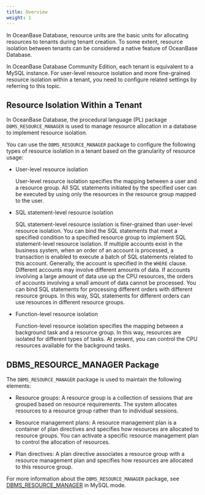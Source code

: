 ```yaml
---
title: Overview
weight: 1
---
```


In OceanBase Database, resource units are the basic units for allocating resources to tenants during tenant creation. To some extent, resource isolation between tenants can be considered a native feature of OceanBase Database.

In OceanBase Database Community Edition, each tenant is equivalent to a MySQL instance. For user-level resource isolation and more fine-grained resource isolation within a tenant, you need to configure related settings by referring to this topic.

## Resource Isolation Within a Tenant

In OceanBase Database, the procedural language (PL) package `DBMS_RESOURCE_MANAGER` is used to manage resource allocation in a database to implement resource isolation.

You can use the `DBMS_RESOURCE_MANAGER` package to configure the following types of resource isolation in a tenant based on the granularity of resource usage:

* User-level resource isolation

  User-level resource isolation specifies the mapping between a user and a resource group. All SQL statements initiated by the specified user can be executed by using only the resources in the resource group mapped to the user.

* SQL statement-level resource isolation

  SQL statement-level resource isolation is finer-grained than user-level resource isolation. You can bind the SQL statements that meet a specified condition to a specified resource group to implement SQL statement-level resource isolation. If multiple accounts exist in the business system, when an order of an account is processed, a transaction is enabled to execute a batch of SQL statements related to this account. Generally, the account is specified in the `WHERE` clause. Different accounts may involve different amounts of data. If accounts involving a large amount of data use up the CPU resources, the orders of accounts involving a small amount of data cannot be processed. You can bind SQL statements for processing different orders with different resource groups. In this way, SQL statements for different orders can use resources in different resource groups.

* Function-level resource isolation

  Function-level resource isolation specifies the mapping between a background task and a resource group. In this way, resources are isolated for different types of tasks. At present, you can control the CPU resources available for the background tasks.

## DBMS_RESOURCE_MANAGER Package

The `DBMS_RESOURCE_MANAGER` package is used to maintain the following elements:

* Resource groups: A resource group is a collection of sessions that are grouped based on resource requirements. The system allocates resources to a resource group rather than to individual sessions.

* Resource management plans: A resource management plan is a container of plan directives and specifies how resources are allocated to resource groups. You can activate a specific resource management plan to control the allocation of resources.

* Plan directives: A plan directive associates a resource group with a resource management plan and specifies how resources are allocated to this resource group.

For more information about the `DBMS_RESOURCE_MANAGER` package, see [DBMS_RESOURCE_MANAGER](https://en.oceanbase.com/docs/common-oceanbase-database-10000000001784731) in MySQL mode.